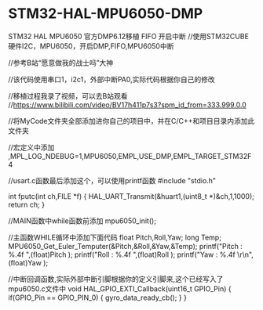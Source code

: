 # STM32-HAL-MPU6050-DMP
STM32 HAL MPU6050 官方DMP6.12移植 FIFO 开启中断
//使用STM32CUBE硬件I2C，MPU6050，开启DMP,FIFO,MPU6050中断 

//参考B站“愿意做我的战士吗”大神

//该代码使用串口1，i2c1，外部中断PA0,实际代码根据你自己的修改


//移植过程我录了视频，可以去B站观看
//https://www.bilibili.com/video/BV17h411p7s3?spm_id_from=333.999.0.0

//将MyCode文件夹全部添加进你自己的项目中，并在C/C++和项目目录内添加此文件夹

//宏定义中添加
,MPL_LOG_NDEBUG=1,MPU6050,EMPL,USE_DMP,EMPL_TARGET_STM32F4

//usart.c函数最后添加这个，可以使用printf函数
#include "stdio.h"

int fputc(int ch,FILE *f)
{
	HAL_UART_Transmit(&huart1,(uint8_t *)&ch,1,1000);
	return ch;
}


//MAIN函数中while函数前添加
mpu6050_init();

//主函数WHILE循环中添加下面代码
		float Pitch,Roll,Yaw;
		long Temp;
		MPU6050_Get_Euler_Temputer(&Pitch,&Roll,&Yaw,&Temp);
		printf("Pitch : %.4f     ",(float)Pitch );
		printf("Roll : %.4f    ",(float)Roll );
		printf("Yaw : %.4f   \r\n",(float)Yaw );

//中断回调函数,实际外部中断引脚根据你的定义引脚来,这个已经写入了mpu6050.c文件中
void HAL_GPIO_EXTI_Callback(uint16_t GPIO_Pin)
{
	if(GPIO_Pin == GPIO_PIN_0)
		{
			gyro_data_ready_cb();
		}
}
